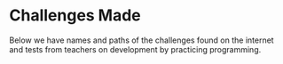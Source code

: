 # Challenges Made
Below we have names and paths of the challenges found on the internet and tests from teachers on development by practicing programming.
